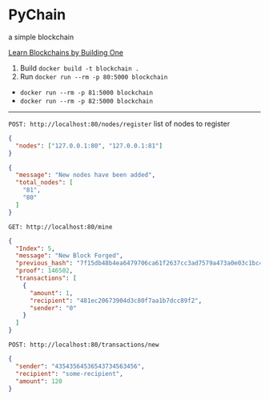 # PyChain

a simple blockchain

[Learn Blockchains by Building One](https://hackernoon.com/learn-blockchains-by-building-one-117428612f46)

1. Build `docker build -t blockchain .`
2. Run `docker run --rm -p 80:5000 blockchain`


- `docker run --rm -p 81:5000 blockchain`
- `docker run --rm -p 82:5000 blockchain`

---
`POST: http://localhost:80/nodes/register`
list of nodes to register
```json
{
  "nodes": ["127.0.0.1:80", "127.0.0.1:81"]
}
```
```json
{
  "message": "New nodes have been added",
  "total_nodes": [
    "81",
    "80"
  ]
}
```
`GET: http://localhost:80/mine`
```json
{
  "Index": 5,
  "message": "New Block Forged",
  "previous_hash": "7f15db48b4ea6479706ca61f2637cc3ad7579a473a0e03c1bc4fb18e911234eb",
  "proof": 146502,
  "transactions": [
    {
      "amount": 1,
      "recipient": "481ec20673904d3c80f7aa1b7dcc89f2",
      "sender": "0"
    }
  ]
}

```
`POST: http://localhost:80/transactions/new`
```json
{
  "sender": "43543564536543734563456",
  "recipient": "some-recipient",
  "amount": 120
}
```